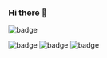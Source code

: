 ### Hi there 👋

<!--
**Ibrahimabdo231018/Ibrahimabdo231018** is a ✨ _special_ ✨ repository because its `README.md` (this file) appears on your GitHub profile.

Here are some ideas to get you started:

- 🔭 I’m currently working on ...
- 🌱 I’m currently learning ...
- 👯 I’m looking to collaborate on ...
- 🤔 I’m looking for help with ...
- 💬 Ask me about ...
- 📫 How to reach me: ...
- 😄 Pronouns: ...
- ⚡ Fun fact: ...
-->
![badge](https://custom-icon-badges.herokuapp.com/badge/ADS&AI-3x-orange.svg?logo=goldmedal) 

![badge](https://custom-icon-badges.herokuapp.com/badge/ADS&AI-2x-orange.svg?logo=silvermedal) 
![badge](https://custom-icon-badges.herokuapp.com/badge/ADS&AI-1x-orange.svg?logo=bronzemedal) 
![badge](https://custom-icon-badges.herokuapp.com/badge/CMGT-1x-orange.svg?logo=goldmedal) 
